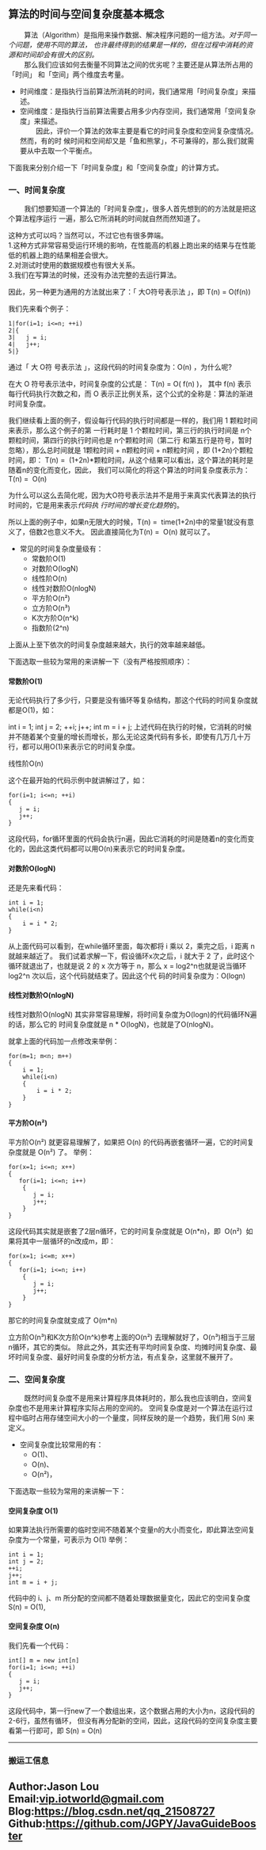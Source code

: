 ## 算法的时间与空间复杂度基本概念
&ensp;&ensp;&ensp;&ensp; 
    算法（Algorithm）是指用来操作数据、解决程序问题的一组方法。*对于同一个问题，使用不同的算法，
也许最终得到的结果是一样的，但在过程中消耗的资源和时间却会有很大的区别。* <br>
&ensp;&ensp;&ensp;&ensp; 
    那么我们应该如何去衡量不同算法之间的优劣呢？主要还是从算法所占用的「时间」
和「空间」两个维度去考量。 <br>

- 时间维度：是指执行当前算法所消耗的时间，我们通常用「时间复杂度」来描述。 <br>
- 空间维度：是指执行当前算法需要占用多少内存空间，我们通常用「空间复杂度」来描述。 <br>
&ensp;&ensp;&ensp;&ensp;
    因此，评价一个算法的效率主要是看它的时间复杂度和空间复杂度情况。然而，有的时
候时间和空间却又是「鱼和熊掌」，不可兼得的，那么我们就需要从中去取一个平衡点。 <br>

下面我来分别介绍一下「时间复杂度」和「空间复杂度」的计算方式。

### 一、时间复杂度
&ensp;&ensp;&ensp;&ensp;
    我们想要知道一个算法的「时间复杂度」，很多人首先想到的的方法就是把这个算法程序运行
一遍，那么它所消耗的时间就自然而然知道了。 <br>

这种方式可以吗？当然可以，不过它也有很多弊端。 <br>
1.这种方式非常容易受运行环境的影响，在性能高的机器上跑出来的结果与在性能低的机器上跑的结果相差会很大。 <br>
2.对测试时使用的数据规模也有很大关系。 <br>
3.我们在写算法的时候，还没有办法完整的去运行算法。 <br>

因此，另一种更为通用的方法就出来了：「 大O符号表示法 」，即 T(n) = O(f(n))

我们先来看个例子：

    1|for(i=1; i<=n; ++i)
    2|{
    3|   j = i;
    4|   j++;
    5|}
    
通过「 大 O符 号表示法 」，这段代码的时间复杂度为：O(n) ，为什么呢?

在大 O 符号表示法中，时间复杂度的公式是： T(n) = O( f(n) )，
其中 f(n) 表示每行代码执行次数之和，而 O 表示正比例关系，这个公式的全称是：算法的渐进时间复杂度。

我们继续看上面的例子，假设每行代码的执行时间都是一样的，我们用 1 颗粒时间来表示，那么这个例子的第
一行耗时是 1 个颗粒时间，第三行的执行时间是 n个颗粒时间，第四行的执行时间也是 n个颗粒时间（第二行
和第五行是符号，暂时忽略），那么总时间就是 1颗粒时间 + n颗粒时间 + n颗粒时间 ，即 (1+2n)个颗粒
时间，即： T(n) =  (1+2n)*颗粒时间，从这个结果可以看出，这个算法的耗时是随着n的变化而变化，因此，
我们可以简化的将这个算法的时间复杂度表示为：T(n) =  O(n)

为什么可以这么去简化呢，因为大O符号表示法并不是用于来真实代表算法的执行时间的，它是用来表示*代码执
行时间的增长变化趋势*的。

所以上面的例子中，如果n无限大的时候，T(n) =  time(1+2n)中的常量1就没有意义了，倍数2也意义不大。
因此直接简化为T(n) =  O(n) 就可以了。

- 常见的时间复杂度量级有：
  - 常数阶O(1)
  - 对数阶O(logN)
  - 线性阶O(n)
  - 线性对数阶O(nlogN)
  - 平方阶O(n²)
  - 立方阶O(n³)
  - K次方阶O(n^k)
  - 指数阶(2^n)

上面从上至下依次的时间复杂度越来越大，执行的效率越来越低。

下面选取一些较为常用的来讲解一下（没有严格按照顺序）：

#### 常数阶O(1)

无论代码执行了多少行，只要是没有循环等复杂结构，那这个代码的时间复杂度就都是O(1)，如：

int i = 1;
int j = 2;
++i;
j++;
int m = i + j;
上述代码在执行的时候，它消耗的时候并不随着某个变量的增长而增长，那么无论这类代码有多长，即使有几万几十万行，都可以用O(1)来表示它的时间复杂度。

线性阶O(n)

这个在最开始的代码示例中就讲解过了，如：
```
for(i=1; i<=n; ++i)
{
   j = i;
   j++;
}
```
这段代码，for循环里面的代码会执行n遍，因此它消耗的时间是随着n的变化而变化的，因此这类代码都可以用O(n)来表示它的时间复杂度。

#### 对数阶O(logN)

还是先来看代码：
```
int i = 1;
while(i<n)
{
    i = i * 2;
}
```
从上面代码可以看到，在while循环里面，每次都将 i 乘以 2，乘完之后，i 距离 n 就越来越近了。
我们试着求解一下，假设循环x次之后，i 就大于 2 了，此时这个循环就退出了，也就是说 2 的 x 
次方等于 n，那么 x = log2^n也就是说当循环 log2^n 次以后，这个代码就结束了。因此这个代
码的时间复杂度为：O(logn)

#### 线性对数阶O(nlogN)

线性对数阶O(nlogN) 其实非常容易理解，将时间复杂度为O(logn)的代码循环N遍的话，那么它的
时间复杂度就是 n * O(logN)，也就是了O(nlogN)。

就拿上面的代码加一点修改来举例：
```
for(m=1; m<n; m++)
{
    i = 1;
    while(i<n)
    {
        i = i * 2;
    }
}
```

#### 平方阶O(n²)
平方阶O(n²) 就更容易理解了，如果把 O(n) 的代码再嵌套循环一遍，它的时间复杂度就是 O(n²) 了。
举例：
```
for(x=1; i<=n; x++)
{
   for(i=1; i<=n; i++)
    {
       j = i;
       j++;
    }
}
```
这段代码其实就是嵌套了2层n循环，它的时间复杂度就是 O(n*n)，即  O(n²) 
如果将其中一层循环的n改成m，即：
```
for(x=1; i<=m; x++)
{
   for(i=1; i<=n; i++)
    {
       j = i;
       j++;
    }
}
```
那它的时间复杂度就变成了 O(m*n) <br>

立方阶O(n³)和K次方阶O(n^k)参考上面的O(n²) 去理解就好了，O(n³)相当于三层n循环，其它的类似。
除此之外，其实还有平均时间复杂度、均摊时间复杂度、最坏时间复杂度、最好时间复杂度的分析方法，有点复杂，这里就不展开了。 <br>

### 二、空间复杂度
&ensp;&ensp;&ensp;&ensp;
    既然时间复杂度不是用来计算程序具体耗时的，那么我也应该明白，空间复杂度也不是用来计算程序实际占用的空间的。
空间复杂度是对一个算法在运行过程中临时占用存储空间大小的一个量度，同样反映的是一个趋势，我们用 S(n) 来定义。

- 空间复杂度比较常用的有：
  - O(1)、
  - O(n)、
  - O(n²)，
  
下面选取一些较为常用的来讲解一下：

#### 空间复杂度 O(1)
如果算法执行所需要的临时空间不随着某个变量n的大小而变化，即此算法空间复杂度为一个常量，可表示为 O(1)
举例：
```
int i = 1;
int j = 2;
++i;
j++;
int m = i + j;
```
代码中的 i、j、m 所分配的空间都不随着处理数据量变化，因此它的空间复杂度 S(n) = O(1),

#### 空间复杂度 O(n)
我们先看一个代码：
  
```
int[] m = new int[n]
for(i=1; i<=n; ++i)
{
   j = i;
   j++;
}
```
这段代码中，第一行new了一个数组出来，这个数据占用的大小为n，这段代码的2-6行，虽然有循环，
但没有再分配新的空间，因此，这段代码的空间复杂度主要看第一行即可，即 S(n) = O(n)


---
### 搬运工信息
Author:Jason Lou <br>
Email:vip.iotworld@gmail.com <br>
Blog:https://blog.csdn.net/qq_21508727 <br>
Github:https://github.com/JGPY/JavaGuideBooster <br>
---